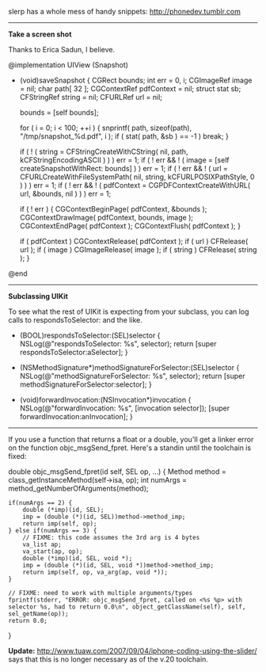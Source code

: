 

slerp has a whole mess of handy snippets: http://phonedev.tumblr.com

----

**Take a screen shot**

Thanks to Erica Sadun, I believe.

    
@implementation UIView (Snapshot)

- (void)saveSnapshot
{
	CGRect bounds;
	int err = 0, i;
	CGImageRef image = nil;
	char path[ 32 ];
	CGContextRef pdfContext = nil;
	struct stat sb;
	CFStringRef string = nil;
	CFURLRef url = nil;
	
	bounds = [self bounds];
	
	for ( i = 0; i < 100; ++i )
	{
		snprintf( path, sizeof(path), "/tmp/snapshot_%d.pdf", i );
		if ( stat( path, &sb ) == -1 ) break;
	}
	
	if ( ! ( string = CFStringCreateWithCString( nil, path, kCFStringEncodingASCII ) ) ) err = 1;
	if ( ! err && ! ( image = [self createSnapshotWithRect: bounds] ) ) err = 1;
	if ( ! err && ! ( url = CFURLCreateWithFileSystemPath( nil, string, kCFURLPOSIXPathStyle, 0 ) ) ) err = 1;
	if ( ! err && ! ( pdfContext = CGPDFContextCreateWithURL( url, &bounds, nil ) ) ) err = 1;

	if ( ! err ) {
		CGContextBeginPage( pdfContext, &bounds );
		CGContextDrawImage( pdfContext, bounds, image );
		CGContextEndPage( pdfContext );
		CGContextFlush( pdfContext );
	}
	
	if ( pdfContext ) CGContextRelease( pdfContext );
	if ( url ) CFRelease( url );
	if ( image ) CGImageRelease( image );
	if ( string ) CFRelease( string );
}

@end


----

**Subclassing UIKit**

To see what the rest of UIKit is expecting from your subclass, you can log calls to respondsToSelector: and the like.

    
- (BOOL)respondsToSelector:(SEL)selector
{
  NSLog(@"respondsToSelector: %s", selector);
  return [super respondsToSelector:aSelector];
}

- (NSMethodSignature*)methodSignatureForSelector:(SEL)selector
{
  NSLog(@"methodSignatureForSelector: %s", selector);
  return [super methodSignatureForSelector:selector];
}

- (void)forwardInvocation:(NSInvocation*)invocation
{
  NSLog(@"forwardInvocation: %s", [invocation selector]);
  [super forwardInvocation:anInvocation];
}


----

If you use a function that returns a float or a double, you'll get a linker error on the function objc_msgSend_fpret. Here's a standin until the toolchain is fixed:

    

double objc_msgSend_fpret(id self, SEL op, ...) {
	Method method = class_getInstanceMethod(self->isa, op);
	int numArgs = method_getNumberOfArguments(method);
	
	if(numArgs == 2) {
		double (*imp)(id, SEL);
		imp = (double (*)(id, SEL))method->method_imp;
		return imp(self, op);
	} else if(numArgs == 3) {
		// FIXME: this code assumes the 3rd arg is 4 bytes
		va_list ap;
		va_start(ap, op);
		double (*imp)(id, SEL, void *);
		imp = (double (*)(id, SEL, void *))method->method_imp;
		return imp(self, op, va_arg(ap, void *));
	}
	
	// FIXME: need to work with multiple arguments/types
	fprintf(stderr, "ERROR: objc_msgSend_fpret, called on <%s %p> with selector %s, had to return 0.0\n", object_getClassName(self), self, sel_getName(op));
	return 0.0;	
}


**Update:** http://www.tuaw.com/2007/09/04/iphone-coding-using-the-slider/ says that this is no longer necessary as of the v.20 toolchain.

